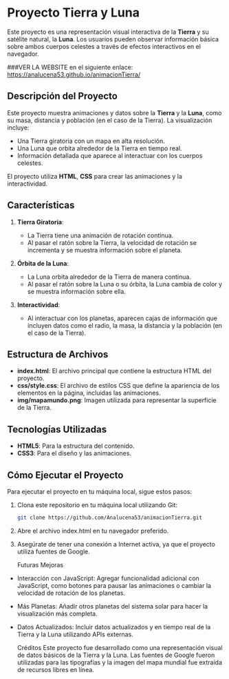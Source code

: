 # Proyecto Tierra y Luna

Este proyecto es una representación visual interactiva de la **Tierra** y su satélite natural, la **Luna**. Los usuarios pueden observar información básica sobre ambos cuerpos celestes a través de efectos interactivos en el navegador.

###VER LA WEBSITE en el siguiente enlace:
https://analucena53.github.io/animacionTierra/

## Descripción del Proyecto

Este proyecto muestra animaciones y datos sobre la **Tierra** y la **Luna**, como su masa, distancia y población (en el caso de la Tierra). La visualización incluye:

- Una Tierra giratoria con un mapa en alta resolución.
- Una Luna que orbita alrededor de la Tierra en tiempo real.
- Información detallada que aparece al interactuar con los cuerpos celestes.

El proyecto utiliza **HTML**, **CSS**  para crear las animaciones y la interactividad.

## Características

1. **Tierra Giratoria**: 
   - La Tierra tiene una animación de rotación continua.
   - Al pasar el ratón sobre la Tierra, la velocidad de rotación se incrementa y se muestra información sobre el planeta.
   
2. **Órbita de la Luna**:
   - La Luna orbita alrededor de la Tierra de manera continua.
   - Al pasar el ratón sobre la Luna o su órbita, la Luna cambia de color y se muestra información sobre ella.

3. **Interactividad**:
   - Al interactuar con los planetas, aparecen cajas de información que incluyen datos como el radio, la masa, la distancia y la población (en el caso de la Tierra).

## Estructura de Archivos

- **index.html**: El archivo principal que contiene la estructura HTML del proyecto.
- **css/style.css**: El archivo de estilos CSS que define la apariencia de los elementos en la página, incluidas las animaciones.
- **img/mapamundo.png**: Imagen utilizada para representar la superficie de la Tierra.

## Tecnologías Utilizadas

- **HTML5**: Para la estructura del contenido.
- **CSS3**: Para el diseño y las animaciones.


## Cómo Ejecutar el Proyecto

Para ejecutar el proyecto en tu máquina local, sigue estos pasos:

1. Clona este repositorio en tu máquina local utilizando Git:
   ```bash
   git clone https://github.com/Analucena53/animacionTierra.git
   
2. Abre el archivo index.html en tu navegador preferido.

3. Asegúrate de tener una conexión a Internet activa, ya que el proyecto utiliza fuentes de Google.

   Futuras Mejoras
- Interacción con JavaScript: Agregar funcionalidad adicional con JavaScript, como botones para pausar las animaciones o cambiar la velocidad de rotación de los planetas.
- Más Planetas: Añadir otros planetas del sistema solar para hacer la visualización más completa.
- Datos Actualizados: Incluir datos actualizados y en tiempo real de la Tierra y la Luna utilizando APIs externas.

  Créditos
Este proyecto fue desarrollado como una representación visual de datos básicos de la Tierra y la Luna. Las fuentes de Google fueron utilizadas para las tipografías y la imagen del mapa mundial fue extraída de recursos libres en línea.
